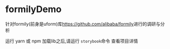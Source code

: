 # formilyDemo

针对formily(前身是uform)库<https://github.com/alibaba/formily>进行的调研与分析

运行 yarn 或 npm 加载lib之后,请运行 `storybook`命令 查看项目详情